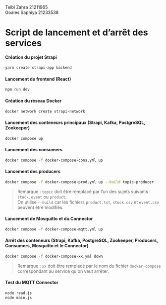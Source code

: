 Teibi Zahra 21211965  
Goales Saphiya 21233538

# Script de lancement et d’arrêt des services

#### Création du projet Strapi
```bash
yarn create strapi-app backend
```

#### Lancement du frontend (React)
```bash
npm run dev
```

#### Création du réseau Docker
```bash
docker network create strapi-network
```

#### Lancement des conteneurs principaux (Strapi, Kafka, PostgreSQL, Zookeeper)
```bash
docker compose up
```

#### Lancement des **consumers**
```bash
docker compose -f docker-compose-cons.yml up
```

#### Lancement des **producers**
```bash
docker compose -f docker-compose-prod.yml up --build topic-producer
```

> Remarque : `topic` doit être remplacé par l’un des sujets suivants : `stock`, `event` ou `product`.  
> On utilise `--build` car les fichiers `product.txt`, `stock.csv` et `event.csv` peuvent être modifiés.

#### Lancement de **Mosquitto** et du **Connector**
```bash
docker compose -f docker-compose-mqtt.yml up
```

#### Arrêt des conteneurs (Strapi, Kafka, PostgreSQL, Zookeeper, Producers, Consumers, Mosquitto et le Connector)

```bash
docker compose -f docker-compose-xx.yml down
```

> Remarque : `xx` doit être remplacé par le nom du fichier `docker-compose` correspondant au service qu'on veut arrêter.

#### Test du MQTT Connector
```bash
node read.js
node main.js
```